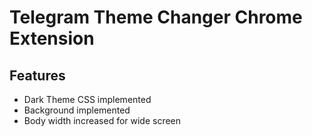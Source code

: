 # Telegram Theme Changer Chrome Extension

## Features

- Dark Theme CSS implemented
- Background implemented
- Body width increased for wide screen
